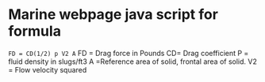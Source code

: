# Marine webpage java script for formula
`FD = CD(1/2) p V2 A`
FD = Drag force in Pounds
CD= Drag coefficient
P = fluid density in slugs/ft3
A =Reference area of solid, frontal area of solid.
V2 = Flow velocity squared
